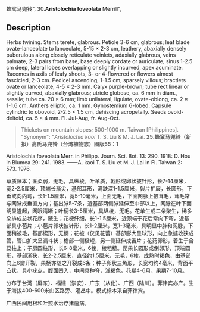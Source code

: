 蜂窝马兜铃",
30.**Aristolochia foveolata** Merrill",

## Description
Herbs twining. Stems terete, glabrous. Petiole 3-6 cm, glabrous; leaf blade ovate-lanceolate to lanceolate, 5-15 × 2-3 cm, leathery, abaxially densely puberulous along closely reticulate veinlets, adaxially glabrous, veins palmate, 2-3 pairs from base, base deeply cordate or auriculate, sinus 1-2.5 cm deep, lateral lobes overlapping or slightly incurved, apex acuminate. Racemes in axils of leafy shoots, 3- or 4-flowered or flowers almost fascicled, 2-3 cm. Pedicel ascending, 1-1.5 cm, sparsely villous; bractlets ovate or lanceolate, 4-5 × 2-3 mm. Calyx purple-brown; tube rectilinear or slightly curved, abaxially glabrous; utricle globose, ca. 6 mm in diam., sessile; tube ca. 20 × 6 mm; limb unilateral, ligulate, ovate-oblong, ca. 2 × 1-1.6 cm. Anthers elliptic, ca. 1 mm. Gynostemium 6-lobed. Capsule cylindric to obovoid, 2-2.5 × 1.5 cm, dehiscing acropetally. Seeds ovoid-deltoid, ca. 5 × 4 mm. Fl. Jul-Aug, fr. Aug-Oct.

> Thickets on mountain slopes; 500-1000 m. Taiwan [Philippines].
  "Synonym": "*Aristolochia* *kaoi* T. S. Liu &amp; M. J. Lai.
**25.蜂窠马兜铃（新拟）高氏马兜铃（台湾植物志）图版55：1**

Aristolochia foveolata Merr. in Philipp. Journ. Sci. Bot. 13: 290. 1918: D. Hou in Blumea 29: 241. 1983. ——A. kaoi T. S. Liu et M. J. Lai in Fl. Taiwan 2: 573. 1976.

草质藤本；茎柔弱，无毛，具纵棱。叶革质，戟形或卵状披针形，长7-14厘米，宽2-2.5厘米，顶端长渐尖，基部耳形，湾缺深1-1.5厘米，裂片扩展，长圆形，下垂或向内弯，长1-1.5厘米，宽5-10毫米，上面无毛，下面网脉上被茸毛，茸毛常与网脉成垂直方向；基出脉5-7条，近基部两侧脉延伸至中部以上，网脉在叶下面明显隆起，网眼清晰；叶柄长3-5厘米，具纵棱，无毛。花单生或二朵聚生，稀多朵排成总状花序，腋生；花梗纤细，长1-1.5厘米，近顶端于花后常向下弯，近基部具小苞片；小苞片卵状披针形，长1-2厘米，宽1-3毫米，具明显中脉和网脉，下面稍被毛，基部楔形，无柄；花被（仅见花蕾）基部膨大呈球形，向上急遽收狭成管，管口扩大呈漏斗状；檐部一侧极短，另一侧延伸成舌片；花药卵形，着生于合蕊柱上；子房圆柱形，长6-8毫米，6棱，棱粗糙。蒴果长圆形或倒卵形，顶端圆形，基部渐狭，长2-2.5厘米，直径约1.5厘米，无毛，6棱，成熟时褐色，由基部向上6瓣开裂，果柄亦随之开裂成6条；种子卵状三角形，长宽均约4毫米，背面平凸状，具小疣点，腹面凹入，中间具种脊，浅褐色。花期4-6月，果期7-10月。

分布于台湾（屏东）、福建（崇安）、广东（从化）、广西（陆川）。菲律宾亦产。生于海拔400-600米山区路旁、灌丛中。模式标本采自菲律宾。

广西民间用根和叶煎水治疗猪瘟病。
